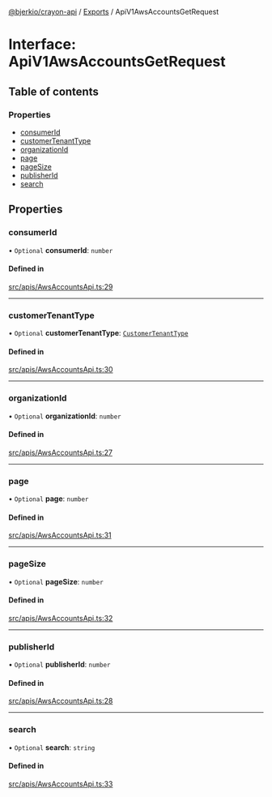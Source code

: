 [@bjerkio/crayon-api](../README.md) / [Exports](../modules.md) / ApiV1AwsAccountsGetRequest

# Interface: ApiV1AwsAccountsGetRequest

## Table of contents

### Properties

- [consumerId](ApiV1AwsAccountsGetRequest.md#consumerid)
- [customerTenantType](ApiV1AwsAccountsGetRequest.md#customertenanttype)
- [organizationId](ApiV1AwsAccountsGetRequest.md#organizationid)
- [page](ApiV1AwsAccountsGetRequest.md#page)
- [pageSize](ApiV1AwsAccountsGetRequest.md#pagesize)
- [publisherId](ApiV1AwsAccountsGetRequest.md#publisherid)
- [search](ApiV1AwsAccountsGetRequest.md#search)

## Properties

### consumerId

• `Optional` **consumerId**: `number`

#### Defined in

[src/apis/AwsAccountsApi.ts:29](https://github.com/bjerkio/crayon-api-js/blob/22cd66d/src/apis/AwsAccountsApi.ts#L29)

___

### customerTenantType

• `Optional` **customerTenantType**: [`CustomerTenantType`](../enums/CustomerTenantType.md)

#### Defined in

[src/apis/AwsAccountsApi.ts:30](https://github.com/bjerkio/crayon-api-js/blob/22cd66d/src/apis/AwsAccountsApi.ts#L30)

___

### organizationId

• `Optional` **organizationId**: `number`

#### Defined in

[src/apis/AwsAccountsApi.ts:27](https://github.com/bjerkio/crayon-api-js/blob/22cd66d/src/apis/AwsAccountsApi.ts#L27)

___

### page

• `Optional` **page**: `number`

#### Defined in

[src/apis/AwsAccountsApi.ts:31](https://github.com/bjerkio/crayon-api-js/blob/22cd66d/src/apis/AwsAccountsApi.ts#L31)

___

### pageSize

• `Optional` **pageSize**: `number`

#### Defined in

[src/apis/AwsAccountsApi.ts:32](https://github.com/bjerkio/crayon-api-js/blob/22cd66d/src/apis/AwsAccountsApi.ts#L32)

___

### publisherId

• `Optional` **publisherId**: `number`

#### Defined in

[src/apis/AwsAccountsApi.ts:28](https://github.com/bjerkio/crayon-api-js/blob/22cd66d/src/apis/AwsAccountsApi.ts#L28)

___

### search

• `Optional` **search**: `string`

#### Defined in

[src/apis/AwsAccountsApi.ts:33](https://github.com/bjerkio/crayon-api-js/blob/22cd66d/src/apis/AwsAccountsApi.ts#L33)

